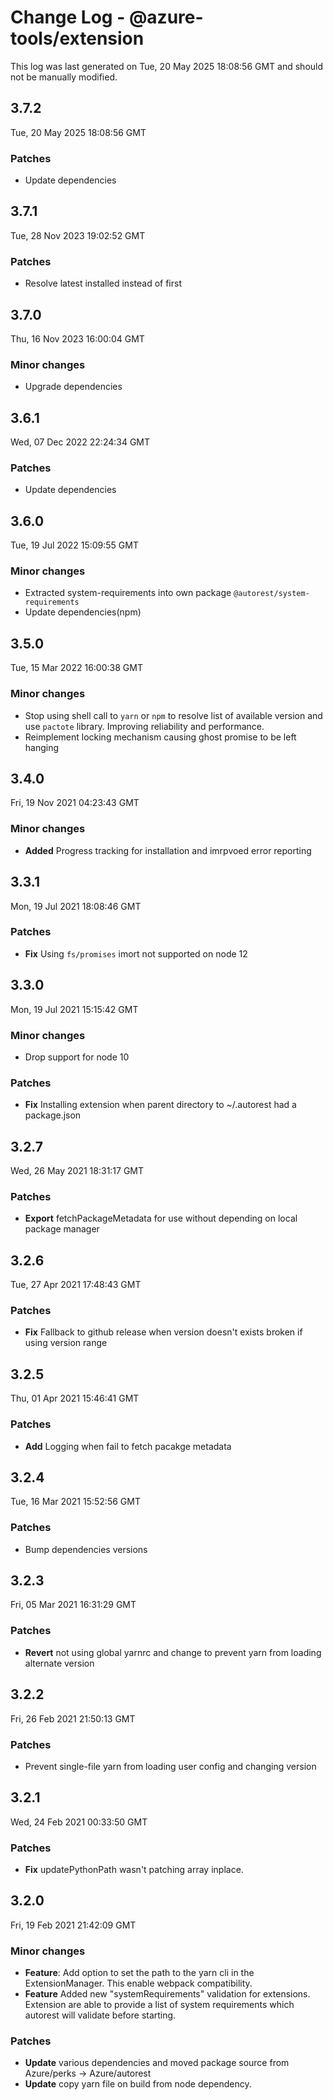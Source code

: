 # Change Log - @azure-tools/extension

This log was last generated on Tue, 20 May 2025 18:08:56 GMT and should not be manually modified.

## 3.7.2
Tue, 20 May 2025 18:08:56 GMT

### Patches

- Update dependencies

## 3.7.1
Tue, 28 Nov 2023 19:02:52 GMT

### Patches

- Resolve latest installed instead of first

## 3.7.0
Thu, 16 Nov 2023 16:00:04 GMT

### Minor changes

- Upgrade dependencies

## 3.6.1
Wed, 07 Dec 2022 22:24:34 GMT

### Patches

- Update dependencies

## 3.6.0
Tue, 19 Jul 2022 15:09:55 GMT

### Minor changes

- Extracted system-requirements into own package `@autorest/system-requirements`
- Update dependencies(npm)

## 3.5.0
Tue, 15 Mar 2022 16:00:38 GMT

### Minor changes

- Stop using shell call to `yarn` or `npm` to resolve list of available version and use `pactote` library. Improving reliability and performance.
- Reimplement locking mechanism causing ghost promise to be left hanging

## 3.4.0
Fri, 19 Nov 2021 04:23:43 GMT

### Minor changes

- **Added** Progress tracking for installation and imrpvoed error reporting

## 3.3.1
Mon, 19 Jul 2021 18:08:46 GMT

### Patches

- **Fix** Using `fs/promises` imort not supported on node 12

## 3.3.0
Mon, 19 Jul 2021 15:15:42 GMT

### Minor changes

- Drop support for node 10

### Patches

- **Fix** Installing extension when parent directory to ~/.autorest had a package.json

## 3.2.7
Wed, 26 May 2021 18:31:17 GMT

### Patches

- **Export** fetchPackageMetadata for use without depending on local package manager

## 3.2.6
Tue, 27 Apr 2021 17:48:43 GMT

### Patches

- **Fix** Fallback to github release when version doesn't exists broken if using version range

## 3.2.5
Thu, 01 Apr 2021 15:46:41 GMT

### Patches

- **Add** Logging when fail to fetch pacakge metadata

## 3.2.4
Tue, 16 Mar 2021 15:52:56 GMT

### Patches

- Bump dependencies versions

## 3.2.3
Fri, 05 Mar 2021 16:31:29 GMT

### Patches

- **Revert** not using global yarnrc and change to prevent yarn from loading alternate version

## 3.2.2
Fri, 26 Feb 2021 21:50:13 GMT

### Patches

- Prevent single-file yarn from loading user config and changing version

## 3.2.1
Wed, 24 Feb 2021 00:33:50 GMT

### Patches

- **Fix** updatePythonPath wasn't patching array inplace.

## 3.2.0
Fri, 19 Feb 2021 21:42:09 GMT

### Minor changes

- **Feature**: Add option to set the path to the yarn cli in the ExtensionManager. This enable webpack compatibility.
- **Feature** Added new "systemRequirements" validation for extensions. Extension are able to provide a list of system requirements which autorest will validate before starting.

### Patches

- **Update** various dependencies and moved package source from Azure/perks -> Azure/autorest
- **Update** copy yarn file on build from node dependency.

